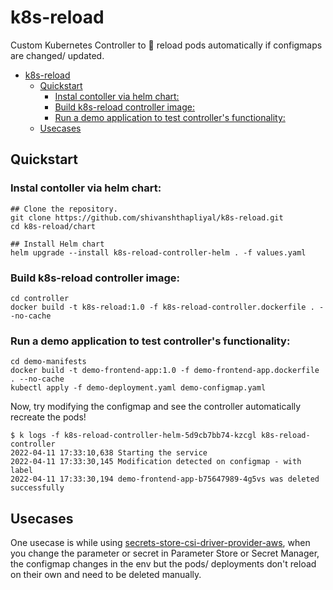 # k8s-reload
Custom Kubernetes Controller to 🔄 reload pods automatically if configmaps are changed/ updated.

- [k8s-reload](#k8s-reload)
  - [Quickstart](#quickstart)
    - [Instal contoller via helm chart:](#instal-contoller-via-helm-chart)
    - [Build k8s-reload controller image:](#build-k8s-reload-controller-image)
    - [Run a demo application to test controller's functionality:](#run-a-demo-application-to-test-controllers-functionality)
  - [Usecases](#usecases)
## Quickstart

### Instal contoller via helm chart:

    ## Clone the repository.
    git clone https://github.com/shivanshthapliyal/k8s-reload.git
    cd k8s-reload/chart

    ## Install Helm chart
    helm upgrade --install k8s-reload-controller-helm . -f values.yaml


### Build k8s-reload controller image:

    cd controller
    docker build -t k8s-reload:1.0 -f k8s-reload-controller.dockerfile . --no-cache

### Run a demo application to test controller's functionality:

    cd demo-manifests
    docker build -t demo-frontend-app:1.0 -f demo-frontend-app.dockerfile . --no-cache
    kubectl apply -f demo-deployment.yaml demo-configmap.yaml

Now, try modifying the configmap and see the controller automatically recreate the pods!

    $ k logs -f k8s-reload-controller-helm-5d9cb7bb74-kzcgl k8s-reload-controller
    2022-04-11 17:33:10,638 Starting the service
    2022-04-11 17:33:30,145 Modification detected on configmap - with label
    2022-04-11 17:33:30,194 demo-frontend-app-b75647989-4g5vs was deleted successfully


## Usecases
One usecase is while using [secrets-store-csi-driver-provider-aws](https://github.com/aws/secrets-store-csi-driver-provider-aws), when you change the parameter or secret in Parameter Store or Secret Manager, the configmap changes in the env but the pods/ deployments don't reload on their own and need to be deleted manually.    
